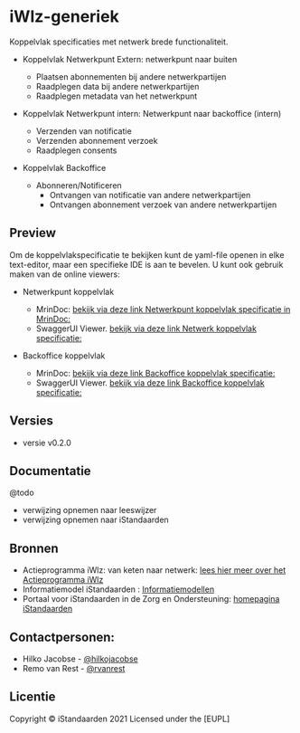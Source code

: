 # iWlz-generiek
Koppelvlak specificaties met netwerk brede functionaliteit.

* Koppelvlak Netwerkpunt Extern: netwerkpunt naar buiten
    * Plaatsen abonnementen bij andere netwerkpartijen
    * Raadplegen data bij andere netwerkpartijen
    * Raadplegen metadata van het netwerkpunt
	
* Koppelvlak Netwerkpunt intern: Netwerkpunt naar backoffice (intern)
    * Verzenden van notificatie
    * Verzenden abonnement verzoek
    * Raadplegen consents

*  Koppelvlak Backoffice
    * Abonneren/Notificeren
        * Ontvangen van notificatie van andere netwerkpartijen
        * Ontvangen abonnement verzoek van andere netwerkpartijen
       

## Preview
Om de koppelvlakspecificatie te bekijken kunt de yaml-file openen in elke text-editor, maar een specifieke IDE is aan te bevelen. 
U kunt ook gebruik maken van de online viewers:

* Netwerkpunt koppelvlak
    * MrinDoc: [bekijk via deze link Netwerkpunt koppelvlak specificatie in MrinDoc:](https://mrin9.github.io/OpenAPI-Viewer/#/load/https%3A%2F%2Fraw.githubusercontent.com%2FiStandaarden%2FiWlz-generiek%2Fmaster%2Fapi-specificatie%2Fnetwerkpunt.yaml "https://mrin9.github.io/OpenAPI-Viewer/#/load/https%3A%2F%2Fraw.githubusercontent.com%2FiStandaarden%2FiWlz-generiek%2Fmaster%2Fapi-specificatie%2Fnetwerkpunt.yaml")
    * SwaggerUI Viewer. [bekijk via deze link Netwerk koppelvlak specificatie:](https://editor.swagger.io/?url=https://raw.githubusercontent.com/iStandaarden/iWlz-generiek/master/api-specificatie/netwerkpunt.yaml "https://editor.swagger.io/?url=https://raw.githubusercontent.com/iStandaarden/iWlz-generiek/master/api-specificatie/netwerkpunt.yaml")

* Backoffice koppelvlak
    * MrinDoc: [bekijk via deze link Backoffice koppelvlak specificatie:](https://mrin9.github.io/OpenAPI-Viewer/#/load/https%3A%2F%2Fraw.githubusercontent.com%2FiStandaarden%2FiWlz-generiek%2Fmaster%2Fapi-specificatie%2Fbackoffice.yaml "https://mrin9.github.io/OpenAPI-Viewer/#/load/https%3A%2F%2Fraw.githubusercontent.com%2FiStandaarden%2FiWlz-generiek%2Fmaster%2Fapi-specificatie%2Fbackoffice.yaml")
    * SwaggerUI Viewer. [bekijk via deze link Backoffice koppelvlak specificatie:](https://editor.swagger.io/?url=https://raw.githubusercontent.com/iStandaarden/iWlz-generiek/master/api-specificatie/backoffice.yaml "https://editor.swagger.io/?url=https://raw.githubusercontent.com/iStandaarden/iWlz-generiek/master/api-specificatie/backoffice.yaml")

## Versies
* versie v0.2.0

## Documentatie
@todo
- verwijzing opnemen naar leeswijzer
- verwijzing opnemen naar iStandaarden

## Bronnen
* Actieprogramma iWlz: van keten naar netwerk: [lees hier meer over het Actieprogramma iWlz](https://www.istandaarden.nl/actieprogramma-iwlz "Actieprogramma iWlz")
* Informatiemodel iStandaarden : [Informatiemodellen](https://informatiemodellen.istandaarden.nl/)
* Portaal voor iStandaarden in de Zorg en Ondersteuning: [homepagina iStandaarden](https://www.istandaarden.nl)

## Contactpersonen:
* Hilko Jacobse - [@hilkojacobse](https://github.com/HilkoJacobse)
* Remo van Rest - [@rvanrest](https://github.com/rvanrest)

## Licentie
Copyright &copy; iStandaarden 2021
Licensed under the [EUPL]

